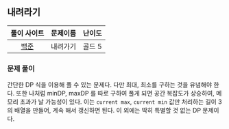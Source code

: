## 내려라기
|풀이 사이트|문제이름|난이도|
|:---:|:---:|:---:|
|[백준](https://www.acmicpc.net/problem/2096)|내려가기|골드 5|

### 문제 풀이

간단한 DP 식을 이용해 풀 수 있는 문제다. 다만 최대, 최소를 구하는 것을 유념해야 한다. 또한 나처럼 minDP, maxDP 를 따로 구하여 풀게 되면 공간 복잡도가 상승하여, 메모리 초과가 날 가능성이 있다. 이는 `current max`, `current min` 값만 처리하는 길이 3의 배열을 만들어, 계속 해서 갱신하면 된다. 이 외에는 딱히 특별할 것 없는 DP 문제이다.
